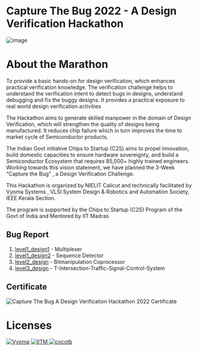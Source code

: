 # Capture The Bug 2022 - A Design Verification Hackathon 

![image](https://user-images.githubusercontent.com/66154908/180637024-2e1cd07e-7534-40ce-a06b-83ca081358ab.png)

# About the Marathon

To provide a basic hands-on for design verification, which enhances practical verification knowledge. The verification challenge helps to understand the verification intent to detect bugs in designs, understand debugging and fix the buggy designs. It provides a practical exposure to real world design verification activities

The  Hackathon  aims  to generate skilled manpower in the domain of Design Verification, which will strengthen the quality of designs being manufactured.
It reduces chip failure which in turn improves the time to market cycle of Semiconductor products.

The Indian Govt initiative Chips to Startup (C2S) aims to propel innovation, build domestic capacities to ensure hardware sovereignty, and build a Semiconductor Ecosystem that requires 85,000+ highly trained engineers. Working towards this vision statement, we have planned the 3-Week “Capture the Bug” , a Design Verification Challenge.

This Hackathon is organized by NIELIT  Calicut and technically facilitated by  Vyoma Systems , VLSI System Design & Robotics and Automation Society, IEEE Kerala Section.

The program is supported  by the Chips to Startup (C2S) Program of the Govt of India and Mentored by IIT Madras 

## Bug Report
1. [level1_design1](./level1_design1) - Multiplexer
2. [level1_design2](./level1_design2) - Sequence Detector
3. [level2_design](./level2_design) - Bitmanipulation Coprocessor
4. [level3_design](./level3_design) - T-Intersection-Traffic-Signal-Control-System

## Certificate
![Capture The Bug A Design Verification Hackathon 2022 Certificate](https://user-images.githubusercontent.com/66154908/191160773-213e6947-9d22-441f-ba3e-9f892912f42a.jpg)

# Licenses
[![Vyoma](https://img.shields.io/badge/License_1-Vyoma-blue.svg?style=flat-square)](./LICENSE.vyoma)
[![IITM](https://img.shields.io/badge/License_2-_IITM_-orange.svg?style=flat-square) ](./LICENSE.iitm)
[![cocotb](https://img.shields.io/badge/License_3-cocotb-green.svg?style=flat-square) ](./LICENSE.cocotb)
